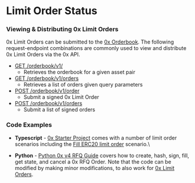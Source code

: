 # Limit Order Status

### Viewing & Distributing 0x Limit Orders

0x Limit Orders can be submitted to the [0x Orderbook](https://0x.org/docs/api#orderbook). The following request-endpoint combinations are commonly used to view and distribute 0x Limit Orders via the 0x API.

* [GET /orderbook/v1/](https://0x.org/docs/api#get-orderbookv1)
  * Retrieves the orderbook for a given asset pair
* [GET /orderbook/v1/orders](https://0x.org/docs/api#get-orderbookv1orders)
  * Retrieves a list of orders given query parameters
* [POST /orderbook/v1/order](https://0x.org/docs/api#post-orderbookv1order)
  * Submit a signed 0x Limit Order
* [POST /orderbook/v1/orders](https://0x.org/docs/api#post-orderbookv1orders)
  * Submit a list of signed orders

### Code Examples

* **Typescript** - [ 0x Starter Project](https://github.com/0xProject/0x-starter-project) comes with a number of limit order scenarios including the [Fill ERC20 limit order](https://github.com/0xProject/0x-starter-project/blob/master/src/scenarios/fill\_erc20\_limit\_order.ts) scenario.\

* **Python** - [Python 0x v4 RFQ Guide](https://gist.github.com/PirosB3/8141b51fbb307bca265866ef1cef564f) covers how to create, hash, sign, fill, get state, and cancel a 0x RFQ Order. Note that the code can be modified by making minor modifications, to also work for [0x Limit Orders](https://protocol.0x.org/en/latest/basics/orders.html#limit-orders).&#x20;
